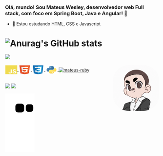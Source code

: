 ### Olá, mundo! Sou <strong>Mateus Wesley</strong>,  desenvolvedor web Full stack, com foco em Spring Boot, Java e Angular! 👋


- 🌱 Estou estudando HTML, CSS e Javascript

# ![Anurag's GitHub stats](https://github-readme-stats.vercel.app/api?username=mateuswesley-1&show_icons=true&theme=dracula)
  <a href="https://github.com/mateuswesley-1">
  <img height="180em" src="https://github-readme-stats.vercel.app/api/top-langs/?username=mateuswesley-1&layout=compact&langs_count=7&theme=dracula"/>
</div>
<div style="display: inline_block"><br>
  <img align="center" alt="mateus-Js" height="30" width="40" src="https://raw.githubusercontent.com/devicons/devicon/master/icons/javascript/javascript-plain.svg">
  <img align="center" alt="mateus-HTML" height="30" width="40" src="https://raw.githubusercontent.com/devicons/devicon/master/icons/html5/html5-original.svg">
  <img align="center" alt="mateus-CSS" height="30" width="40" src="https://raw.githubusercontent.com/devicons/devicon/master/icons/css3/css3-original.svg">
  <img align="center" alt="mateus-Python" height="30" width="40" src="https://raw.githubusercontent.com/devicons/devicon/master/icons/python/python-original.svg">
  <img align="center" alt="mateus-ruby" height="30" width="40" src="https://cdn.jsdelivr.net/gh/devicons/devicon/icons/ruby/ruby-plain.svg">
  
  <img align="right" alt="mateus-pic" height="150" style="border-radius:50px;" src="gifperfil.gif">
</div>
  
  ##
 
<div> 

  <a href = "mailto:mateuswesley314@gmail.com" target="_blank"><img src="https://img.shields.io/badge/-Gmail-%23333?style=for-the-badge&logo=gmail&logoColor=white" target="_blank"></a>
  <a href="https://www.linkedin.com/in/mateusuou" target="_blank"><img src="https://img.shields.io/badge/-LinkedIn-%230077B5?style=for-the-badge&logo=linkedin&logoColor=white"></a> 
 
  ![Snake animation](https://github.com/mateuswesley-1/mateuswesley-1/blob/output/github-snake.svg)
 
</div>



